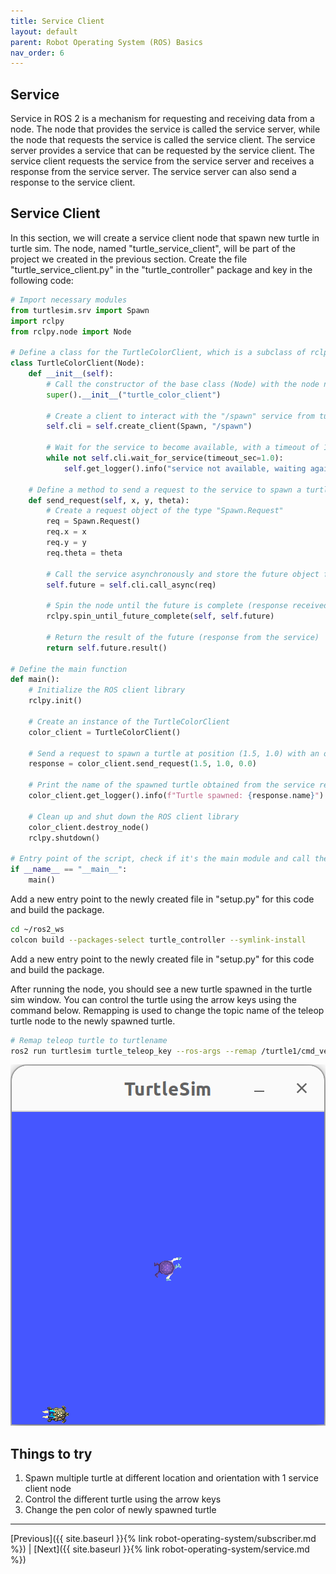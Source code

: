```yaml
---
title: Service Client
layout: default
parent: Robot Operating System (ROS) Basics
nav_order: 6
---
```


## Service

Service in ROS 2 is a mechanism for requesting and receiving data from a node. The node that provides the service is called the service server, while the node that requests the service is called the service client. The service server provides a service that can be requested by the service client. The service client requests the service from the service server and receives a response from the service server. The service server can also send a response to the service client.

## Service Client

In this section, we will create a service client node that spawn new turtle in turtle sim. The node, named "turtle_service_client", will be part of the project we created in the previous section. Create the file "turtle_service_client.py" in the "turtle_controller" package and key in the following code:

```python
# Import necessary modules
from turtlesim.srv import Spawn
import rclpy
from rclpy.node import Node

# Define a class for the TurtleColorClient, which is a subclass of rclpy's Node class
class TurtleColorClient(Node):
    def __init__(self):
        # Call the constructor of the base class (Node) with the node name "turtle_color_client"
        super().__init__("turtle_color_client")

        # Create a client to interact with the "/spawn" service from turtlesim
        self.cli = self.create_client(Spawn, "/spawn")

        # Wait for the service to become available, with a timeout of 1 second
        while not self.cli.wait_for_service(timeout_sec=1.0):
            self.get_logger().info("service not available, waiting again...")

    # Define a method to send a request to the service to spawn a turtle
    def send_request(self, x, y, theta):
        # Create a request object of the type "Spawn.Request"
        req = Spawn.Request()
        req.x = x
        req.y = y
        req.theta = theta

        # Call the service asynchronously and store the future object for the response
        self.future = self.cli.call_async(req)

        # Spin the node until the future is complete (response received or timeout)
        rclpy.spin_until_future_complete(self, self.future)

        # Return the result of the future (response from the service)
        return self.future.result()

# Define the main function
def main():
    # Initialize the ROS client library
    rclpy.init()

    # Create an instance of the TurtleColorClient
    color_client = TurtleColorClient()

    # Send a request to spawn a turtle at position (1.5, 1.0) with an orientation of 0.0
    response = color_client.send_request(1.5, 1.0, 0.0)

    # Print the name of the spawned turtle obtained from the service response
    color_client.get_logger().info(f"Turtle spawned: {response.name}")

    # Clean up and shut down the ROS client library
    color_client.destroy_node()
    rclpy.shutdown()

# Entry point of the script, check if it's the main module and call the main function
if __name__ == "__main__":
    main()

```

Add a new entry point to the newly created file in "setup.py" for this code and build the package.

```bash
cd ~/ros2_ws
colcon build --packages-select turtle_controller --symlink-install
```

Add a new entry point to the newly created file in "setup.py" for this code and build the package.

After running the node, you should see a new turtle spawned in the turtle sim window. You can control the turtle using the arrow keys using the command below. Remapping is used to change the topic name of the teleop turtle node to the newly spawned turtle.

```bash
# Remap teleop turtle to turtlename
ros2 run turtlesim turtle_teleop_key --ros-args --remap /turtle1/cmd_vel:=/{turtlename}/cmd_vel
```

![Turtle spawn](/assets/images/ros/service-client/spawn.png)

## Things to try

1. Spawn multiple turtle at different location and orientation with 1 service client node
2. Control the different turtle using the arrow keys
3. Change the pen color of newly spawned turtle

---
[Previous]({{ site.baseurl }}{% link robot-operating-system/subscriber.md %}) | [Next]({{ site.baseurl }}{% link robot-operating-system/service.md %})
